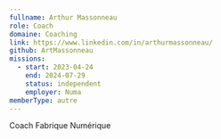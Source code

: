```yaml
---
fullname: Arthur Massonneau
role: Coach
domaine: Coaching
link: https://www.linkedin.com/in/arthurmassonneau/
github: ArtMassonneau
missions:
  - start: 2023-04-24
    end: 2024-07-29
    status: independent
    employer: Numa
memberType: autre
---
```


Coach Fabrique Numérique

